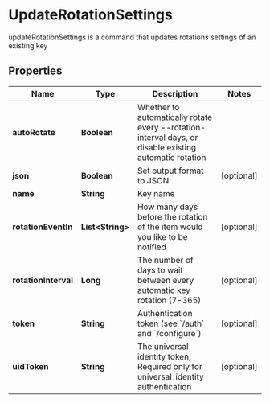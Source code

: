 

# UpdateRotationSettings

updateRotationSettings is a command that updates rotations settings of an existing key

## Properties

| Name | Type | Description | Notes |
|------------ | ------------- | ------------- | -------------|
|**autoRotate** | **Boolean** | Whether to automatically rotate every --rotation-interval days, or disable existing automatic rotation |  |
|**json** | **Boolean** | Set output format to JSON |  [optional] |
|**name** | **String** | Key name |  |
|**rotationEventIn** | **List&lt;String&gt;** | How many days before the rotation of the item would you like to be notified |  [optional] |
|**rotationInterval** | **Long** | The number of days to wait between every automatic key rotation (7-365) |  [optional] |
|**token** | **String** | Authentication token (see &#x60;/auth&#x60; and &#x60;/configure&#x60;) |  [optional] |
|**uidToken** | **String** | The universal identity token, Required only for universal_identity authentication |  [optional] |



